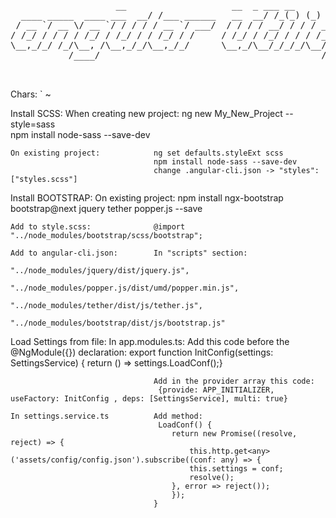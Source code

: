   <pre>                    __                    __  _ ___ __       
  ____ _____  ____ ___  __/ /___ ______   __  __/ /_(_) (_) /___  __
 / __ `/ __ \/ __ `/ / / / / __ `/ ___/  / / / / __/ / / / __/ / / /
/ /_/ / / / / /_/ / /_/ / / /_/ / /     / /_/ / /_/ / / / /_/ /_/ / 
\__,_/_/ /_/\__, /\__,_/_/\__,_/_/      \__,_/\__/_/_/_/\__/\__, /  
           /____/                                          /____/   
		   
     </pre>
Chars:  `   ~

Install SCSS:
	When creating new project: 		ng new My_New_Project --style=sass    
									npm install node-sass --save-dev
									
	On existing project: 			ng set defaults.styleExt scss		  
									npm install node-sass --save-dev   
									change .angular-cli.json -> "styles": ["styles.scss"]
									
									
Install BOOTSTRAP:
	On existing project:			npm install ngx-bootstrap bootstrap@next jquery tether popper.js --save
	
	Add to style.scss:			    @import "../node_modules/bootstrap/scss/bootstrap";
	
	Add to angular-cli.json:		In "scripts" section:
									"../node_modules/jquery/dist/jquery.js",
									"../node_modules/popper.js/dist/umd/popper.min.js",
									"../node_modules/tether/dist/js/tether.js",
									"../node_modules/bootstrap/dist/js/bootstrap.js"
									
									
Load Settings from file:
	In app.modules.ts: 				Add this code before the @NgModule({}) declaration:
									export function InitConfig(settings: SettingsService) { return () => settings.LoadConf();}
									
									Add in the provider array this code:
									 {provide: APP_INITIALIZER, useFactory: InitConfig , deps: [SettingsService], multi: true}
									
	In settings.service.ts			Add method:
									 LoadConf() {
										return new Promise((resolve, reject) => {
											this.http.get<any>('assets/config/config.json').subscribe((conf: any) => {
											this.settings = conf;
											resolve();
										}, error => reject());
										});
									}
									

									
